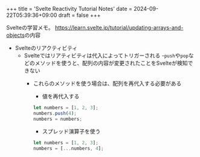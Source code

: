 +++
title = 'Svelte Reactivity Tutorial Notes'
date = 2024-09-22T05:39:36+09:00
draft = false
+++

Svelteの学習メモ。
<https://learn.svelte.jp/tutorial/updating-arrays-and-objects>の内容

  - Svelteのリアクティビティ
    - Svelteではリアティビティは代入によってトリガーされる
      -`push`や`pop`などのメソッドを使うと、配列の内容が変更されたことをSvelteが検知できない
       - これらのメソッドを使う場合は、配列を再代入する必要がある
         - 値を再代入する
          ```js
          let numbers = [1, 2, 3];
          numbers.push(4);
          numbers = numbers;
          ```

         - スプレッド演算子を使う
          ```js
          let numbers = [1, 2, 3];
          numbers = [...numbers, 4];
          ```
